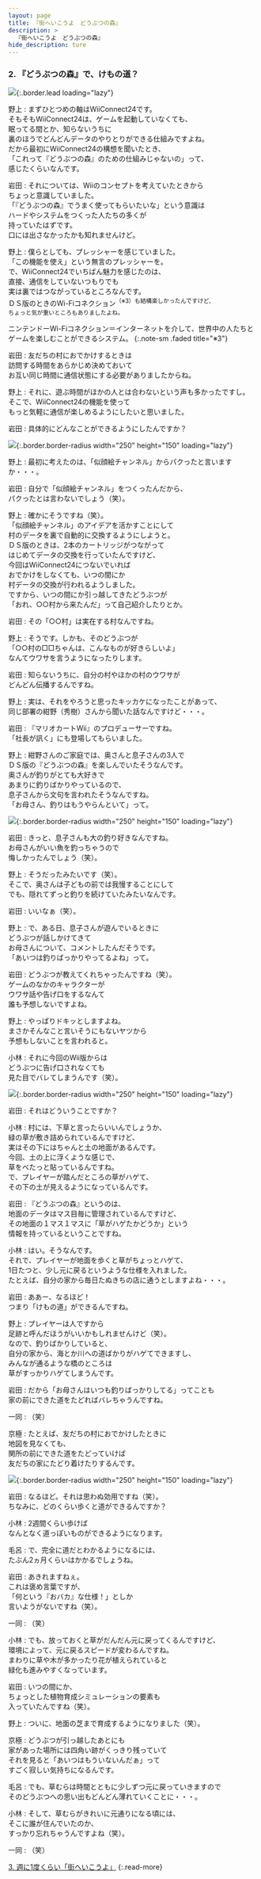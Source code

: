```yaml
---
layout: page
title: 『街へいこうよ　どうぶつの森』
description: >
  『街へいこうよ　どうぶつの森』
hide_description: ture
---
```


### 2. 『どうぶつの森』で、けもの道？

![](/interviews/jp/wii/ruuj/vol1/img/mainvisual2.jpg){:.border.lead loading="lazy"}

野上
: まずひとつめの軸はWiiConnect24です。<br>そもそもWiiConnect24は、ゲームを起動していなくても、<br>眠ってる間とか、知らないうちに<br>裏のほうでどんどんデータのやりとりができる仕組みですよね。<br>だから最初にWiiConnect24の構想を聞いたとき、<br>「これって『どうぶつの森』のための仕組みじゃないの」って、<br>感じたくらいなんです。

岩田
: それについては、Wiiのコンセプトを考えていたときから<br>ちょっと意識していました。<br>「『どうぶつの森』でうまく使ってもらいたいな」という意識は<br>ハードやシステムをつくった人たちの多くが<br>持っていたはずです。<br>口には出さなかったかも知れませんけど。

野上
: 僕らとしても、プレッシャーを感じていました。<br>「この機能を使え」という無言のプレッシャーを。<br>で、WiiConnect24でいちばん魅力を感じたのは、<br>直接、通信をしていないつもりでも<br>実は裏ではつながっているところなんです。<br>ＤＳ版のときのWi-Fiコネクション<SUP>（※3）も結構楽しかったんですけど、<br>ちょっと気が重いところもありましたよね。

ニンテンドーWi-Fiコネクション＝インターネットを介して、世界中の人たちとゲームを楽しむことができるシステム。
{:.note-sm .faded title="※3"}

岩田
: 友だちの村におでかけするときは<br>訪問する時間をあらかじめ決めておいて<br>お互い同じ時間に通信状態にする必要がありましたからね。

野上
: それに、遊ぶ時間がほかの人とは合わないという声も多かったですし。<br>そこで、WiiConnect24の機能を使って<br>もっと気軽に通信が楽しめるようにしたいと思いました。

岩田
: 具体的にどんなことができるようにしたんですか？

![](/interviews/jp/wii/ruuj/vol1/img/photo6-2.jpg){:.border.border-radius width="250" height="150" loading="lazy"}

野上
: 最初に考えたのは、「似顔絵チャンネル」からパクったと言いますか・・・。

岩田
: 自分で「似顔絵チャンネル」をつくったんだから、<br>パクったとは言わないでしょう（笑）。

野上
: 確かにそうですね（笑）。<br>「似顔絵チャンネル」のアイデアを活かすことにして<br>村のデータを裏で自動的に交換するようにしようと。<br>ＤＳ版のときは、2本のカートリッジがつながって<br>はじめてデータの交換を行っていたんですけど、<br>今回はWiiConnect24につないでいれば<br>おでかけをしなくても、いつの間にか<br>村データの交換が行われるようしました。<br>ですから、いつの間にか引っ越してきたどうぶつが<br>「おれ、○○村から来たんだ」って自己紹介したりとか。

岩田
: その「○○村」は実在する村なんですね。

野上
: そうです。しかも、そのどうぶつが<br>「○○村の□□ちゃんは、こんなものが好きらしいよ」<br>なんてウワサを言うようになったりします。

岩田
: 知らないうちに、自分の村やほかの村のウワサが<br>どんどん伝播するんですね。

野上
: 実は、それをやろうと思ったキッカケになったことがあって、<br>同じ部署の紺野（秀樹）さんから聞いた話なんですけど・・・。

岩田
: 『マリオカートWii』のプロデューサーですね。<br>「社長が訊く」にも登場してもらいました。

野上
: 紺野さんのご家庭では、奥さんと息子さんの3人で<br>ＤＳ版の『どうぶつの森』を楽しんでいたそうなんです。<br>奥さんが釣りがとても大好きで<br>あまりに釣りばかりやっているので、<br>息子さんから文句を言われたそうなんですね。<br>「お母さん、釣りはもうやらんといて」って。

![](/interviews/jp/wii/ruuj/vol1/img/photo7.jpg){:.border.border-radius width="250" height="150" loading="lazy"}

岩田
: きっと、息子さんも大の釣り好きなんですね。<br>お母さんがいい魚を釣っちゃうので<br>悔しかったんでしょう（笑）。

野上
: そうだったみたいです（笑）。<br>そこで、奥さんは子どもの前では我慢することにして<br>でも、隠れてずっと釣りを続けていたみたいなんです。

岩田
: いいなぁ（笑）。

野上
: で、ある日、息子さんが遊んでいるときに<br>どうぶつが話しかけてきて<br>お母さんについて、コメントしたんだそうです。<br>「あいつは釣りばっかりやってるよね」って。

岩田
: どうぶつが教えてくれちゃったんですね（笑）。<br>ゲームのなかのキャラクターが<br>ウワサ話や告げ口をするなんて<br>誰も予想しないですよね。

野上
: やっぱりドキッとしますよね。<br>まさかそんなこと言いそうにもないヤツから<br>予想もしないことを言われると。

小林
: それに今回のWii版からは<br>どうぶつに告げ口されなくても<br>見た目でバレてしまうんです（笑）。

![](/interviews/jp/wii/ruuj/vol1/img/photo8.jpg){:.border.border-radius width="250" height="150" loading="lazy"}

岩田
: それはどういうことですか？

小林
: 村には、下草と言ったらいいんでしょうか、<br>緑の草が敷き詰められているんですけど、<br>実はその下にはちゃんと土の地面があるんです。<br>今回、土の上に浮くような感じで、<br>草をべたっと貼っているんですね。<br>で、プレイヤーが踏んだところの草がハゲて、<br>その下の土が見えるようになっているんです。

岩田
: 『どうぶつの森』というのは、<br>地面のデータはマス目毎に管理されているんですけど、<br>その地面の１マス１マスに「草がハゲたかどうか」という<br>情報を持っているということですね。

小林
: はい。そうなんです。<br>それで、プレイヤーが地面を歩くと草がちょっとハゲて、<br>1日たつと、少し元に戻るというような仕様を入れました。<br>たとえば、自分の家から毎日たぬきちの店に通うとしますよね・・・。

岩田
: ああー、なるほど！<br>つまり「けもの道」ができるんですね。

野上
: プレイヤーは人ですから<br>足跡と呼んだほうがいいかもしれませんけど（笑）。<br>なので、釣りばかりしていると、<br>自分の家から、海とか川への道ばかりがハゲてできますし、<br>みんなが通るような橋のところは<br>草がすっかりハゲてしまうんです。

岩田
: だから「お母さんはいつも釣りばっかりしてる」ってことも<br>家の前にできた道をたどればバレちゃうんですね。

一同
: （笑）

京極
: たとえば、友だちの村におでかけしたときに<br>地図を見なくても、<br>関所の前にできた道をたどっていけば<br>友だちの家にたどり着けたりするんです。

![](/interviews/jp/wii/ruuj/vol1/img/photo9.jpg){:.border.border-radius width="250" height="150" loading="lazy"}

岩田
: なるほど。それは思わぬ効用ですね（笑）。<br>ちなみに、どのくらい歩くと道ができるんですか？

小林
: 2週間くらい歩けば<br>なんとなく道っぽいものができるようになります。

毛呂
: で、完全に道だとわかるようになるには、<br>たぶん2ヵ月くらいはかかるでしょうね。

岩田
: あきれますねぇ。<br>これは褒め言葉ですが、<br>「何という『おバカ』な仕様！」としか<br>言いようがないですね（笑）。

一同
: （笑）

小林
: でも、放っておくと草がだんだん元に戻ってくるんですけど、<br>環境によって、元に戻るスピードが変わるんですね。<br>まわりに草や木が多かったり花が植えられていると<br>緑化も進みやすくなっています。

岩田
: いつの間にか、<br>ちょっとした植物育成シミュレーションの要素も<br>入っていたんですね（笑）。

野上
: ついに、地面の芝まで育成するようになりました（笑）。

京極
: どうぶつが引っ越したあとにも<br>家があった場所には四角い跡がくっきり残っていて<br>それを見ると「あいつはもういないんだぁ」って<br>すごく寂しい気持ちになるんです。

毛呂
: でも、草むらは時間とともに少しずつ元に戻っていきますので<br>そのどうぶつへの思い出もどんどん薄れていくことに・・・。

小林
: そして、草むらがきれいに元通りになる頃には、<br>そこに誰が住んでいたのか、<br>すっかり忘れちゃうんですよね（笑）。

一同
: （笑）

[3. 週に1度くらい「街へいこうよ」](3.md)
{:.read-more}

